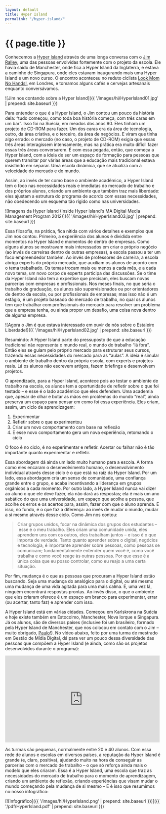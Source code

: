 ```yaml
---
layout: default
title: Hyper Island
permalink: "/hyper-island/"
---
```


# {{ page.title }}

Conhecemos a [Hyper Island](http://www.hyperisland.com/) através de uma longa conversa com o [Jim Ralley](http://jimra.li/), uma das pessoas envolvidas fortemente com o projeto da escola. Ele havia saído de Manchester, onde fica a Hyper Island da Inglaterra, e estava a caminho de Singapura, onde eles estavam inaugurando mais uma Hyper Island e um novo curso. O encontro aconteceu no reduto ciclista [Look Mom No Hands!](http://www.lookmumnohands.com/), em Londres, e tomamos alguns cafés e cervejas artesanais enquanto conversávamos.

![Jim nos contando sobre a Hyper Island]({{ '/images/hi/HyperIsland01.jpg' | prepend: site.baseurl }})

Para entender o que é a Hyper Island, o Jim contou um pouco da história dela: “tudo começou, como toda boa história começa, com três caras em um bar”. Isso foi na Suécia, em meados dos anos 90. Eles tinham um projeto de CD-ROM para fazer. Um dos caras era da área de tecnologia, outro, da área criativa, e o terceiro, da área de negócios. E viram que tinha algo errado: o mercado (no caso, o projeto de CD-ROM) exigia que essas três áreas interagissem intensamente, mas na prática era muito difícil fazer essas três áreas conversarem. É com essa pegada, então, que começa a Hyper Island, com a ideia de ser um espaço de formação para pessoas que querem transitar por várias áreas que a educação mais tradicional estava insistindo em separar. Uma escola dinâmica, que se atualiza com a velocidade do mercado e do mundo.

Assim, ao invés de ter como base o ambiente acadêmico, a Hyper Island tem o foco nas necessidades reais e imediatas do mercado de trabalho e dos próprios alunos, criando um ambiente que também traz mais liberdade: eles ajustam a estrutura do programa de acordo com essas necessidades, não obedecendo um esquema tão rígido como nas universidades.

![Imagens da Hyper Island (Inside Hyper Island's MA Digital Media Management Program 2012)]({{ '/images/hi/HyperIsland03.jpg' | prepend: site.baseurl }})

Essa filosofia, na prática, fica nítida com vários detalhes e exemplos que Jim nos contou. Primeiro, a experiência dos alunos é dividida entre momentos na Hyper Island e momentos de dentro de empresas. Como alguns alunos se mostravam mais interessados em criar o próprio negócio (ao invés de carreiras dentro de outras empresas), a escola passou a ter um foco empreendedor também. Ao invés de professores de carreira, a escola abriga experts do próprio mercado, que auxiliam os alunos de acordo com o tema trabalhado. Os temas trocam mais ou menos a cada mês, e a cada novo tema, um novo corpo de experts participa das discussões. Se o time da Hyper Island não tem a expertise que precisam, eles buscam novas parcerias com empresas e profissionais. Nos meses finais, no que seria o trabalho de graduação, os alunos são supervisionados ou por orientadores de dentro da escola, ou por profissionais de empresas; mas isso não é um estágio, é um projeto baseado do mercado de trabalho, no qual os alunos tem que trabalhar com profissionais do mercado para resolver um problema que a empresa tenha, ou ainda propor um desafio, uma coisa nova dentro de alguma empresa.

![Agora o Jim é que estava interessado em ouvir de nós sobre o Estaleiro Liberdade!]({{ '/images/hi/HyperIsland02.jpg' | prepend: site.baseurl }})

Resumindo: A Hyper Island parte do pressuposto de que a educação tradicional não representa o mundo real, o mundo do trabalho “lá fora”. Então eles se guiam pelo próprio mercado para estruturar seus cursos, trazendo essas necessidades do mercado para as “aulas”. A ideia é simular o ambiente de trabalho dentro da própria escola, com experts e projetos reais. Lá os alunos não escrevem artigos, fazem briefings e desenvolvem projetos.

O aprendizado, para a Hyper Island, acontece pois ao testar o ambiente de trabalho na escola, os alunos tem a oportunidade de refletir sobre o que foi testado – e esse é o lado acadêmico que eles defendem. Uma academia que, apesar de olhar e botar as mãos em problemas do mundo “real”, ainda preserva um espaço para pensar em como foi essa experiência. Eles criam, assim, um ciclo de aprendizagem:

1. Experimentar
1. Refletir sobre o que experimentou
1. Criar um novo comportamento com base na reflexão
1. E esse novo comportamento gera um nova experiência, retomando o ciclo

O foco é no ciclo, é no experimentar e refletir. Acertar ou falhar não é tão importante quanto experimentar e refletir.

Essa abordagem dá ainda um lado muito humano para a escola. A forma como eles encaram o desenvolvimento humano, o desenvolvimento individual através desse ciclo é o que está na raiz da Hyper Island. Por um lado, essa abordagem cria um senso de comunidade, uma confiança grande entre o grupo, e acaba incentivando a liderança em grupos orgânicos a cada momento. Por outro lado, a Hyper Island nunca vai dizer ao aluno o que ele deve fazer, ela não dará as respostas; ela é mais um ano sabático do que uma universidade, um espaço que acolhe a pessoa, que acolhe os erros e os acertos para, assim, fazer com que o aluno aprenda. E isso, no fundo, é o que faz a diferença: ao invés de mudar o mundo, mudar a si mesmo através desse ciclo. Como Jim nos contou:

> Criar grupos unidos, focar na dinâmica dos grupos dos estudantes – esse é o meu trabalho. Eles criam uma comunidade unida, eles aprendem uns com os outros, eles trabalham juntos – e isso é o que importa de verdade. Tanto quanto aprender sobre o digital, negócios e tecnologia, é importante aprender sobre pessoas, como pessoas se comunicam; fundamentalmente entender quem você é, como você trabalha e como você reage às outras pessoas. Por que esse é a única coisa que eu posso controlar, como eu reajo a uma certa situação.

Por fim, mudança é o que as pessoas que procuram a Hyper Island estão buscando. Seja uma mudança do analógico para o digital, ou até mesmo uma mudança de uma vida agitada para uma mais calma. E, uma vez lá, ninguém encontrará respostas prontas. Ao invés disso, o que o ambiente que eles criaram oferece é um espaço em branco para experimentar, errar (ou acertar, tanto faz) e aprender com isso.

A Hyper Island está em várias cidades. Começou em Karlskrona na Suécia e hoje existe também em Estocolmo, Manchester, Nova Iorque e Singapura. Já os alunos, são de diversos países (inclusive foi um brasileiro, formado pela Hyper Island de Manchester, que nos colocou em contato com o Jim – muito obrigado, [Paulo](http://about.me/pauloey)!). No vídeo abaixo, feito por uma turma de mestrado em Gestão de Mídia Digital, dá para ver um pouco dessa diversidade das pessoas que compõem a Hyper Island (e ainda, como são os projetos desenvolvidos durante o programa):

<iframe src="https://player.vimeo.com/video/52371110" width="500" height="281" frameborder="0" webkitallowfullscreen mozallowfullscreen allowfullscreen></iframe>

As turmas são pequenas, normalmente entre 20 e 40 alunos. Com essa rede de alunos e escolas em diversos países, a reputação da Hyper Island é grande (e, claro, positiva), ajudando muito na hora de conseguir as parcerias com o mercado de trabalho – o que só reforça ainda mais o modelo que eles criaram. Essa é a Hyper Island, uma escola que traz as necessidades do mercado de trabalho para o momento de aprendizagem, criando um ambiente de reflexão, criando experiências que visam mudar o mundo começando pela mudança de si mesmo – E é isso que resumimos no nosso infográfico:

[![Infográfico]({{ '/images/hi/HyperIsland.png' | prepend: site.baseurl }})]({{ '/pdf/HyperIsland.pdf' | prepend: site.baseurl }})
